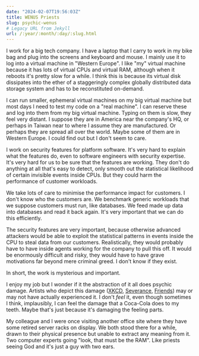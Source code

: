 ```yaml
---
date: "2024-02-07T19:56:03Z"
title: WENUS Priests
slug: psychic-wenus
# Legacy URL from Jekyll
url: /:year/:month/:day/:slug.html
---
```


I work for a big tech company. I have a laptop that I carry to work in my bike
bag and plug into the screens and keyboard and mouse. I mainly use it to log
into a virtual machine in "Western Europe". I like "my" virtual machine because
it has lots of virtual CPUs and virtual RAM, although when it reboots it's
pretty slow for a while. I think this is because its virtual disk dissipates
into the ether of a staggeringly complex globally distributed data storage
system and has to be reconstituted on-demand.

I can run smaller, ephemeral virtual machines on my big virtual machine but most
days I need to test my code on a "real machine". I can reserve these and log
into them from my big virtual machine. Typing on them is slow, they feel very
distant. I suppose they are in America near the company's HQ, or perhaps in
Taiwan near to where I assume they are manufactured. Or perhaps they are spread
all over the world. Maybe some of them are in Western Europe. I could find out
but I don't seem to care.

I work on security features for platform software. It's very hard to explain
what the features do, even to software engineers with security expertise. It's
very hard for us to be sure that the features are working. They don't do
anything at all that's easy to detect, only smooth out the statistical
likelihood of certain invisible events inside CPUs. But they could harm the
performance of customer workloads.

We take lots of care to minimise the performance impact for customers. I don't
know who the customers are. We benchmark generic workloads that we suppose
customers must run, like databases. We feed made up data into databases and read
it back again. It's very important that we can do this efficiently.

The security features are very important, because otherwise advanced attackers
would be able to exploit the statistical patterns in events inside the CPU to
steal data from our customers. Realistically, they would probably have to have
inside agents working for the company to pull this off. It would be enormously
difficult and risky, they would have to have grave motivations far beyond mere
criminal greed. I don't know if they exist.

In short, the work is mysterious and important.

I enjoy my job but I wonder if it the abstraction of it all does psychic damage.
Artists who depict this damage ([XKCD](https://xkcd.com/722/),
[Severance](https://www.youtube.com/watch?v=Gnffe374Upw),
[Friends](https://www.youtube.com/watch?v=k-0HdQPPmW8)) may or may not have
actually experienced it. I don't _feel_ it, even though sometimes I think,
implausibly, I can feel the damage that a Coca-Cola does to my teeth. Maybe
that's just because it's damaging the feeling parts.

My colleague and I were once visiting another office site where they have some
retired server racks on display. We both stood there for a while, drawn to their
physical presence but unable to extract any meaning from it. Two computer
experts going "look, that must be the RAM". Like priests seeing God and it's
just a guy with two ears.